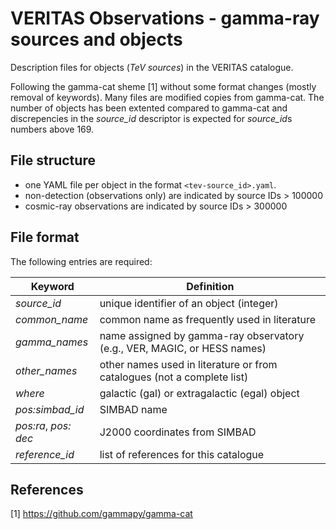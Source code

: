 # VERITAS Observations - gamma-ray sources and objects

Description files for objects (*TeV sources*) in the VERITAS catalogue. 

Following the gamma-cat sheme [1] without some format changes (mostly removal of keywords). Many files are modified copies from gamma-cat. The number of objects has been extented compared to gamma-cat and discrepencies in the *source_id* descriptor is expected for *source_id*s numbers above 169. 

## File structure

- one YAML file per object in the format `<tev-source_id>.yaml`.
- non-detection (observations only) are indicated by source IDs > 100000
- cosmic-ray observations are indicated by source IDs > 300000

## File format

The following entries are required:

| Keyword | Definition |
|---|---|
*source_id* | unique identifier of an object (integer) |
*common_name* | common name as frequently used in literature |
*gamma_names* | name assigned by gamma-ray observatory (e.g., VER, MAGIC, or HESS names) |
*other_names* | other names used in literature or from catalogues (not a complete list) |
*where* | galactic (gal) or extragalactic (egal) object |
*pos:simbad_id* | SIMBAD name |
*pos:ra*, *pos: dec* | J2000 coordinates from SIMBAD |
*reference_id* | list of references for this catalogue |

## References

[1] https://github.com/gammapy/gamma-cat
